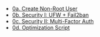 - [0a. Create Non-Root User](<0a. Create Non-Root User b653d34b.md>)
- [0b. Security I: UFW + Fail2ban](<0b. Security I_ UFW + Fail2ban d132b0ee.md>)
- [0c. Security II: Multi-Factor Auth](<0c. Security II_ Multi-Factor Auth ab084c8a.md>)
- [0d. Optimization Script](<0d. Optimization Script e230325c.md>)
